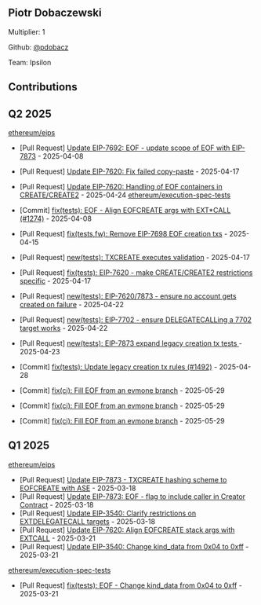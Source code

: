 
## Piotr Dobaczewski
Multiplier: 1

Github: [@pdobacz](https://github.com/pdobacz)

Team: Ipsilon

## Contributions

## Q2 2025


[ethereum/eips](https://github.com/ethereum/eips)
* [Pull Request] [Update EIP-7692: EOF - update scope of EOF with EIP-7873](https://github.com/ethereum/EIPs/pull/9615) - 2025-04-08

* [Pull Request] [Update EIP-7620: Fix failed copy-paste](https://github.com/ethereum/EIPs/pull/9655) - 2025-04-17
* [Pull Request] [Update EIP-7620: Handling of EOF containers in CREATE/CREATE2](https://github.com/ethereum/EIPs/pull/9688) - 2025-04-24
[ethereum/execution-spec-tests](https://github.com/ethereum/execution-spec-tests)
* [Commit] [fix(tests): EOF - Align EOFCREATE args with EXT*CALL (#1274)](https://github.com/ethereum/execution-spec-tests/commit/e0eeecbfb3cb96e7fffa2d8f9266422a5ac5ba45) - 2025-04-08
* [Pull Request] [fix(tests,fw): Remove EIP-7698 EOF creation txs](https://github.com/ethereum/execution-spec-tests/pull/1451) - 2025-04-15
* [Pull Request] [new(tests): TXCREATE executes validation](https://github.com/ethereum/execution-spec-tests/pull/1476) - 2025-04-17
* [Pull Request] [fix(tests): EIP-7620 - make CREATE/CREATE2 restrictions specific](https://github.com/ethereum/execution-spec-tests/pull/1475) - 2025-04-17
* [Pull Request] [new(tests): EIP-7620/7873 - ensure no account gets created on failure](https://github.com/ethereum/execution-spec-tests/pull/1486) - 2025-04-22
* [Pull Request] [new(tests): EIP-7702 - ensure DELEGATECALLing a 7702 target works](https://github.com/ethereum/execution-spec-tests/pull/1485) - 2025-04-22
* [Pull Request] [ new(tests): EIP-7873 expand legacy creation tx tests ](https://github.com/ethereum/execution-spec-tests/pull/1489) - 2025-04-23
* [Commit] [fix(tests): Update legacy creation tx rules (#1492)](https://github.com/ethereum/execution-spec-tests/commit/0ee6c6fc870e9ecca0c7765a80bcf9a5f4a01290) - 2025-04-28
* [Commit] [fix(ci): Fill EOF from an evmone branch](https://github.com/ethereum/execution-spec-tests/commit/1d482f9d4e2f8ed69df8bd7928bf7b68595352b5) - 2025-05-29
* [Commit] [fix(ci): Fill EOF from an evmone branch](https://github.com/ethereum/execution-spec-tests/commit/fbadb64869605d5559c920817692e284645011c1) - 2025-05-29
* [Commit] [fix(ci): Fill EOF from an evmone branch](https://github.com/ethereum/execution-spec-tests/commit/211e137ecb8f67564e23dce21433d9f264924360) - 2025-05-29
## Q1 2025

[ethereum/eips](https://github.com/ethereum/eips)
* [Pull Request] [Update EIP-7873 - TXCREATE hashing scheme to EOFCREATE with ASE](https://github.com/ethereum/EIPs/pull/9490) - 2025-03-18
* [Pull Request] [Update EIP-7873: EOF - flag to include caller in Creator Contract](https://github.com/ethereum/EIPs/pull/9474) - 2025-03-18
* [Pull Request] [Update EIP-3540: Clarify restrictions on EXTDELEGATECALL targets](https://github.com/ethereum/EIPs/pull/9478) - 2025-03-18
* [Pull Request] [Update EIP-7620: Align EOFCREATE stack args with EXTCALL](https://github.com/ethereum/EIPs/pull/9503) - 2025-03-21
* [Pull Request] [Update EIP-3540: Change kind_data from 0x04 to 0xff](https://github.com/ethereum/EIPs/pull/9502) - 2025-03-21

[ethereum/execution-spec-tests](https://github.com/ethereum/execution-spec-tests)
* [Pull Request] [fix(tests): EOF - Change kind_data from 0x04 to 0xff](https://github.com/ethereum/execution-spec-tests/pull/1339) - 2025-03-21
